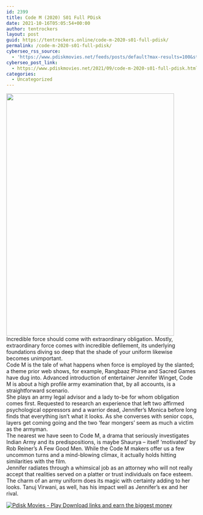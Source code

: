 ```yaml
---
id: 2399
title: Code M (2020) S01 Full PDisk
date: 2021-10-16T05:05:54+00:00
author: tentrockers
layout: post
guid: https://tentrockers.online/code-m-2020-s01-full-pdisk/
permalink: /code-m-2020-s01-full-pdisk/
cyberseo_rss_source:
  - 'https://www.pdiskmovies.net/feeds/posts/default?max-results=100&start-index=201'
cyberseo_post_link:
  - https://www.pdiskmovies.net/2021/09/code-m-2020-s01-full-pdisk.html
categories:
  - Uncategorized
---
```

<div class="separator">
  <a href="https://1.bp.blogspot.com/-SjUVlPk2BM8/YVRsRyRk8dI/AAAAAAAAbb8/qlxJZ_581r8jQLInbN7RDBjvsR1Z7ZseQCLcBGAsYHQ/s2048/Code%2BM%2B%25282020%2529%2BS01%2BFull%2BPDisk.jpg" imageanchor="1"><img loading="lazy" border="0" data-original-height="2048" data-original-width="1418" height="640" src="https://1.bp.blogspot.com/-SjUVlPk2BM8/YVRsRyRk8dI/AAAAAAAAbb8/qlxJZ_581r8jQLInbN7RDBjvsR1Z7ZseQCLcBGAsYHQ/w444-h640/Code%2BM%2B%25282020%2529%2BS01%2BFull%2BPDisk.jpg" width="444" /></a>
</div>



<div>
  <div>
    <span>Incredible force should come with extraordinary obligation. Mostly, extraordinary force comes with incredible defilement, its underlying foundations diving so deep that the shade of your uniform likewise becomes unimportant.&nbsp;</span>
  </div>
  
  <div>
    <span>Code M is the tale of what happens when force is employed by the slanted; a theme prior web shows, for example, Rangbaaz Phirse and Sacred Games have dug into. Advanced introduction of entertainer Jennifer Winget, Code M is about a high profile army examination that, by all accounts, is a straightforward scenario.&nbsp;</span>
  </div>
  
  <div>
    <span>She plays an army legal advisor and a lady to-be for whom obligation comes first. Requested to research an experience that left two affirmed psychological oppressors and a warrior dead, Jennifer&#8217;s Monica before long finds that everything isn&#8217;t what it looks. As she converses with senior cops, layers get coming going and the two &#8216;fear mongers&#8217; seem as much a victim as the armyman.&nbsp;</span>
  </div>
  
  <div>
    <span>The nearest we have seen to Code M, a drama that seriously investigates Indian Army and its predispositions, is maybe Shaurya – itself &#8216;motivated&#8217; by Rob Reiner&#8217;s A Few Good Men. While the Code M makers offer us a few uncommon turns and a mind-blowing climax, it actually holds hitting similarities with the film.&nbsp;</span>
  </div>
  
  <div>
    <span>Jennifer radiates through a whimsical job as an attorney who will not really accept that realities served on a platter or trust individuals on face esteem. The charm of an army uniform does its magic with certainty adding to her looks. Tanuj Virwani, as well, has his impact well as Jennifer&#8217;s ex and her rival.</span>
  </div>
</div>

[![](https://1.bp.blogspot.com/-KJZYdQTn3nw/YS8VdIdXMyI/AAAAAAAAaw4/BR8dsGkpxw0T8C_4G4ALfMA7cP79KN3kwCLcBGAsYHQ/w400-h58/play_download_buttuons-removebg-preview.png "Pdisk Movies - Play Download links and earn the biggest money")](https://www.pdiskmovies.net/p/code-m-2020-s01-full-pdisk.html)